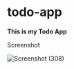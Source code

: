 # todo-app

**This is my Todo App**

Screenshot

![Screenshot (308)](https://github.com/lokesh9999b/todo-app/assets/87296735/741b1e3b-7b19-4798-938f-5bfcb1a3f25e)
